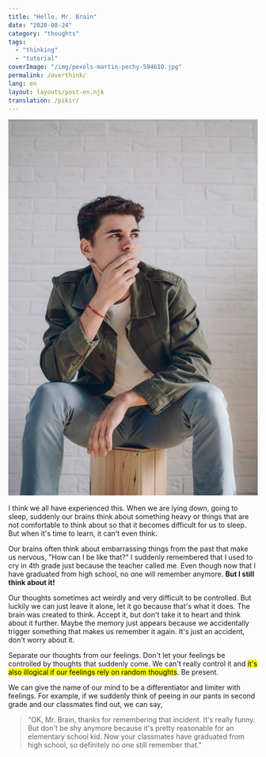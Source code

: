 ```yaml
---
title: "Hello, Mr. Brain"
date: "2020-08-24"
category: "thoughts"
tags:
  - "thinking"
  - "tutorial"
coverImage: "/img/pexels-martin-pechy-594610.jpg"
permalink: /overthink/
lang: en
layout: layouts/post-en.njk
translation: /pikir/
---
```


![](/img/pexels-martin-pechy-594610.jpg)

I think we all have experienced this. When we are lying down, going to sleep, suddenly our brains think about something heavy or things that are not comfortable to think about so that it becomes difficult for us to sleep. But when it's time to learn, it can't even think.

Our brains often think about embarrassing things from the past that make us nervous, "How can I be like that?" I suddenly remembered that I used to cry in 4th grade just because the teacher called me. Even though now that I have graduated from high school, no one will remember anymore. **But I still think about it!**

Our thoughts sometimes act weirdly and very difficult to be controlled. But luckily we can just leave it alone, let it go because that's what it does. The brain was created to think. Accept it, but don't take it to heart and think about it further. Maybe the memory just appears because we accidentally trigger something that makes us remember it again. It's just an accident, don't worry about it.

Separate our thoughts from our feelings. Don't let your feelings be controlled by thoughts that suddenly come. We can't really control it and <mark>it's also illogical if our feelings rely on random thoughts</mark>. Be present.

We can give the name of our mind to be a differentiator and limiter with feelings. For example, if we suddenly think of peeing in our pants in second grade and our classmates find out, we can say,

> "OK, Mr. Brain, thanks for remembering that incident. It's really funny. But don't be shy anymore because it's pretty reasonable for an elementary school kid. Now your classmates have graduated from high school, so definitely no one still remember that."
